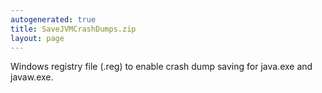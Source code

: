 ```yaml
---
autogenerated: true
title: SaveJVMCrashDumps.zip
layout: page
---
```


Windows registry file (.reg) to enable crash dump saving for java.exe
and javaw.exe.
